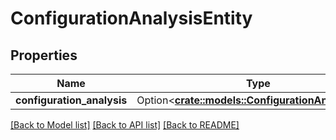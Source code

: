 # ConfigurationAnalysisEntity

## Properties

Name | Type | Description | Notes
------------ | ------------- | ------------- | -------------
**configuration_analysis** | Option<[**crate::models::ConfigurationAnalysisDto**](ConfigurationAnalysisDTO.md)> |  | [optional]

[[Back to Model list]](../README.md#documentation-for-models) [[Back to API list]](../README.md#documentation-for-api-endpoints) [[Back to README]](../README.md)


